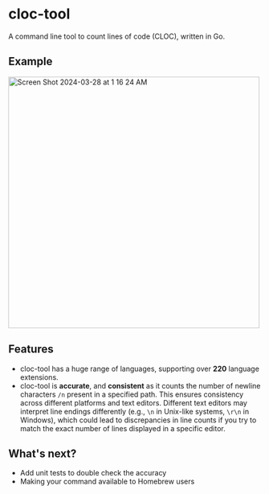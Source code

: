 # cloc-tool

A command line tool to count lines of code (CLOC), written in Go.

## Example
<img width="500" alt="Screen Shot 2024-03-28 at 1 16 24 AM" src="https://github.com/ramirezfernando/cloc-tool/assets/91701930/76140b1a-73b6-447a-abd1-4e99f8f3715f">

## Features
- cloc-tool has a huge range of languages, supporting over **220** language extensions.
- cloc-tool is **accurate**, and **consistent** as it counts the number of newline characters `/n` present in a specified path. This ensures consistency across different platforms and text editors. Different text editors may interpret line endings differently (e.g., `\n` in Unix-like systems, `\r\n` in Windows), which could lead to discrepancies in line counts if you try to match the exact number of lines displayed in a specific editor.

## What's next?
- Add unit tests to double check the accuracy
- Making your command available to Homebrew users
